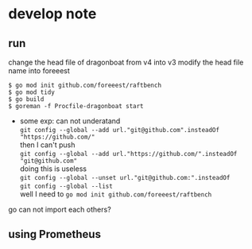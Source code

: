 # develop note #

## run ##
change the head file of dragonboat from v4 into v3 
modify the head file name into foreeest
```shell
$ go mod init github.com/foreeest/raftbench
$ go mod tidy
$ go build
$ goreman -f Procfile-dragonboat start
```

- some exp:
can not underatand  
`git config --global --add url."git@github.com".insteadOf "https://github.com/"`  
then I can't push  
`git config --global --add url."https://github.com/".insteadOf "git@github.com"`  
doing this is useless  
`git config --global --unset url."git@github.com:".insteadOf`   
`git config --global --list`  
well I need to
`go mod init github.com/foreeest/raftbench` 

go can not import each others?

## using Prometheus ##

